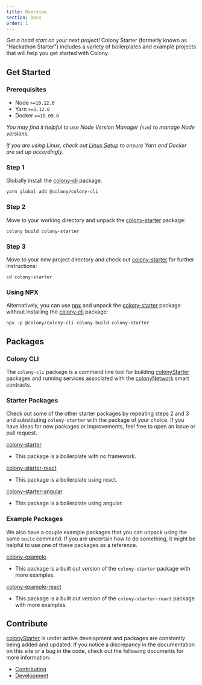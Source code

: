 ```yaml
---
title: Overview
section: Docs
order: 1
---
```


_Get a head start on your next project!_ Colony Starter (formerly known as "Hackathon Starter") includes a variety of boilerplates and example projects that will help you get started with Colony.

## Get Started

### Prerequisites

- Node `>=10.12.0`
- Yarn `>=1.12.0`
- Docker `>=18.09.0`

_You may find it helpful to use Node Version Manager (`nvm`) to manage Node versions._

_If you are using Linux, check out [Linux Setup](/docs-linux-setup) to ensure Yarn and Docker are set up accordingly._

### Step 1

Globally install the [colony-cli](/cli-colony-cli) package.

```
yarn global add @colony/colony-cli
```

### Step 2

Move to your working directory and unpack the [colony-starter](/starters-colony-starter) package:

```
colony build colony-starter
```

### Step 3

Move to your new project directory and check out [colony-starter](/starters-colony-starter) for further instructions:

```
cd colony-starter
```

### Using NPX

Alternatively, you can use [npx](https://www.npmjs.com/package/npx) and unpack the [colony-starter](/packages/colony-starter) package without installing the [colony-cli](/packages/colony-cli) package:

```
npx -p @colony/colony-cli colony build colony-starter
```

## Packages

### Colony CLI

The `colony-cli` package is a command line tool for building [colonyStarter](https://github.com/JoinColony/colonyStarter) packages and running services associated with the [colonyNetwork](https://github.com/JoinColony/colonyNetwork) smart contracts.

### Starter Packages

Check out some of the other starter packages by repeating steps 2 and 3 and substituting `colony-starter` with the package of your choice. If you have ideas for new packages or improvements, feel free to open an issue or pull request.

[colony-starter](/starters-colony-starter)

- This package is a boilerplate with no framework.

[colony-starter-react](/starters-colony-starter-react)

- This package is a boilerplate using react.

[colony-starter-angular](/starters-colony-starter-angular)

- This package is a boilerplate using angular.

### Example Packages

We also have a couple example packages that you can unpack using the same `build` command. If you are uncertain how to do something, it might be helpful to use one of these packages as a reference.

[colony-example](/examples-colony-example)

- This package is a built out version of the `colony-starter` package with more examples.

[colony-example-react](/examples-colony-example-react)

- This package is a built out version of the `colony-starter-react` package with more examples.

## Contribute

[colonyStarter](https://github.com/JoinColony/colonyStarter) is under active development and packages are constantly being added and updated. If you notice a discrepancy in the documentation on this site or a bug in the code, check out the following documents for more information:

- [Contributing](https://github.com/JoinColony/colonyStarter/blob/master/.github/CONTRIBUTING.md)
- [Development](https://github.com/JoinColony/colonyStarter/blob/master/.github/DEVELOPMENT.md)
